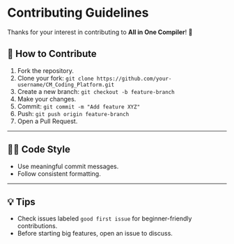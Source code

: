 # Contributing Guidelines

Thanks for your interest in contributing to **All in One Compiler**! 🎉

## 📝 How to Contribute
1. Fork the repository.
2. Clone your fork: `git clone https://github.com/your-username/CM_Coding_Platform.git`
3. Create a new branch: `git checkout -b feature-branch`
4. Make your changes.
5. Commit: `git commit -m "Add feature XYZ"`
6. Push: `git push origin feature-branch`
7. Open a Pull Request.

---

## 🧑‍💻 Code Style
- Use meaningful commit messages.
- Follow consistent formatting.

---

## 💡 Tips
- Check issues labeled `good first issue` for beginner-friendly contributions.
- Before starting big features, open an issue to discuss.
